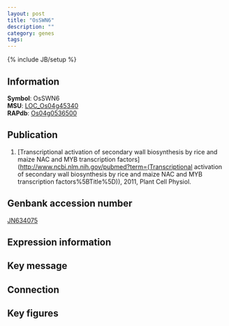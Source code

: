 ```yaml
---
layout: post
title: "OsSWN6"
description: ""
category: genes
tags: 
---
```

{% include JB/setup %}

## Information
__Symbol__: OsSWN6  
__MSU__: [LOC_Os04g45340](http://rice.plantbiology.msu.edu/cgi-bin/ORF_infopage.cgi?orf=LOC_Os04g45340)  
__RAPdb__: [Os04g0536500](http://rapdb.dna.affrc.go.jp/viewer/gbrowse_details/irgsp1?name=Os04g0536500)  

## Publication
1. [Transcriptional activation of secondary wall biosynthesis by rice and maize NAC and MYB transcription factors](http://www.ncbi.nlm.nih.gov/pubmed?term=(Transcriptional activation of secondary wall biosynthesis by rice and maize NAC and MYB transcription factors%5BTitle%5D)), 2011, Plant Cell Physiol.

## Genbank accession number
[JN634075](http://www.ncbi.nlm.nih.gov/nuccore/JN634075)

## Expression information

## Key message

## Connection

## Key figures



